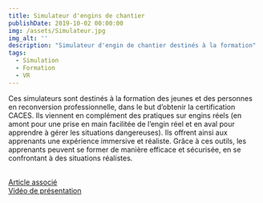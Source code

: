 ```yaml
---
title: Simulateur d'engins de chantier
publishDate: 2019-10-02 00:00:00
img: /assets/Simulateur.jpg
img_alt: ''
description: "Simulateur d'engin de chantier destinés à la formation"
tags:
  - Simulation
  - Formation
  - VR
---
```


<p>
Ces simulateurs sont destinés à la formation des jeunes et des personnes en reconversion professionnelle, dans le but d’obtenir la certification CACES. Ils viennent en complément des pratiques sur engins réels (en amont pour une prise en main facilitée de l’engin réel et en aval pour apprendre à gérer les situations dangereuses). Ils offrent ainsi aux apprenants une expérience immersive et réaliste. Grâce à ces outils, les apprenants peuvent se former de manière efficace et sécurisée, en se confrontant à des situations réalistes.
</p>

<br><a href="https://www.audace-digital-learning.fr/actualite/digital-learning/la-cci-de-la-reunion-investit-dans-des-simulateurs-en-vr-de-conduite-dengins-logistique/">Article associé</a> 
<br><a href="https://www.youtube.com/watch?v=eIAk1Q4bgmQ">Vidéo de présentation</a>

